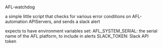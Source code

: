 AFL-watchdog

a simple little script that checks for various error conditions on AFL-automation APIServers, and sends a slack alert

expects to have environment variables set:
AFL_SYSTEM_SERIAL: the serial name of the AFL platform, to include in alerts
SLACK_TOKEN: Slack API token
